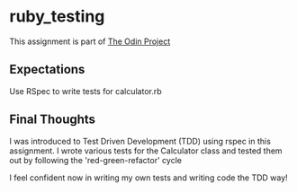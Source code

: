 # ruby_testing

This assignment is part of [The Odin Project](https://www.theodinproject.com/lessons/ruby-introduction-to-rspec)

## Expectations

Use RSpec to write tests for calculator.rb

## Final Thoughts

I was introduced to Test Driven Development (TDD) using rspec in this assignment. I wrote various tests for the Calculator class and tested them out by following the 'red-green-refactor' cycle 

I feel confident now in writing my own tests and writing code the TDD way!